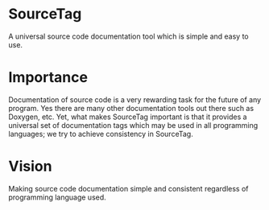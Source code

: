 # SourceTag
A universal source code documentation tool which is simple and easy to use.

# Importance
Documentation of source code is a very rewarding task for the future of any program. Yes there are many other documentation tools out there such as Doxygen, etc. Yet, what makes SourceTag important is that it provides a universal set of documentation tags which may be used in all programming languages; we try to achieve consistency in SourceTag.

# Vision
Making source code documentation simple and consistent regardless of programming language used. 
